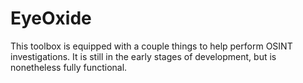 # EyeOxide
This toolbox is equipped with a couple things to help perform OSINT investigations. It is still in the early stages of development, but is nonetheless fully functional.
